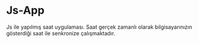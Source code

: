 # Js-App
Js ile yapılmış saat uygulaması. Saat gerçek zamanlı olarak bilgisayarınızın gösterdiği saat ile senkronize çalışmaktadır.
